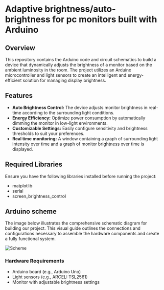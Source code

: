 # Adaptive brightness/auto-brightness for pc monitors built with Arduino

## Overview

This repository contains the Arduino code and circuit schematics to build a device that dynamically adjusts the brightness of a monitor based on the ambient luminosity in the room. The project utilizes an Arduino microcontroller and light sensors to create an intelligent and energy-efficient solution for managing display brightness.

## Features

- **Auto Brightness Control:** The device adjusts monitor brightness in real-time according to the surrounding light conditions.
- **Energy Efficiency:** Optimize power consumption by automatically dimming the monitor in low-light environments.
- **Customizable Settings:** Easily configure sensitivity and brightness thresholds to suit your preferences.
- **Real time monitoring:** A window containing a graph of surrounding light intensity over time and a graph of monitor brightness over time is displayed.

## Required Libraries
Ensure you have the following libraries installed before running the project:
- matplotlib
- serial
- screen_brightness_control
  
## Arduino scheme
The image below illustrates the comprehensive schematic diagram for building our project. This visual guide outlines the connections and configurations necessary to assemble the hardware components and create a fully functional system. 

![Scheme](https://github.com/Elbarbons/arduino-monitor-brightness-controller/assets/73446737/89591608-dee5-46fc-b780-991c74825e66)

### Hardware Requirements

- Arduino board (e.g., Arduino Uno)
- Light sensors (e.g., ARCELI TSL2561)
- Monitor with adjustable brightness settings
